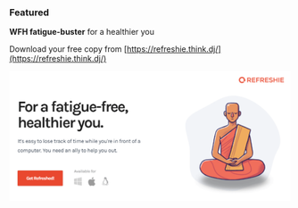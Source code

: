 ### Featured

**WFH fatigue-buster** for a healthier you

Download your free copy from [https://refreshie.think.dj/](https://refreshie.think.dj/)

[![Refreshie](./assets/images/refreshie-hero-img.png)](https://refreshie.think.dj/)

<!--
**thinkdj/thinkdj** is a ✨ _special_ ✨ repository because its `README.md` (this file) appears on your GitHub profile.

Here are some ideas to get you started:

- 🔭 I’m currently working on ...
- 🌱 I’m currently learning ...
- 👯 I’m looking to collaborate on ...
- 🤔 I’m looking for help with ...
- 💬 Ask me about ...
- 📫 How to reach me: ...
- 😄 Pronouns: ...
- ⚡ Fun fact: ...
-->
